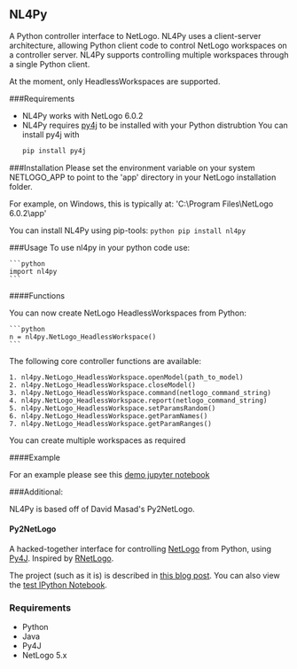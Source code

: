 ## NL4Py

A Python controller interface to NetLogo. NL4Py uses a client-server architecture, allowing Python client code to control NetLogo workspaces on a controller server. NL4Py supports controlling multiple workspaces through a single Python client. 

At the moment, only HeadlessWorkspaces are supported.

###Requirements
* NL4Py works with NetLogo 6.0.2
* NL4Py requires [py4j](https://www.py4j.org/) to be installed with your Python distrubtion
	You can install py4j with 
	```python
	pip install py4j
	``` 

###Installation
Please set the environment variable on your system NETLOGO_APP to point to the 'app' directory in your NetLogo installation folder.

For example, on Windows, this is typically at: 'C:\Program Files\NetLogo 6.0.2\app'

You can install NL4Py using pip-tools:
	```python
	pip install nl4py
	```

###Usage
To use nl4py in your python code use:

	```python
	import nl4py 
	```
####Functions

You can now create NetLogo HeadlessWorkspaces from Python:

	```python
	n = nl4py.NetLogo_HeadlessWorkspace()
	```

The following core controller functions are available:

	1. nl4py.NetLogo_HeadlessWorkspace.openModel(path_to_model)
	2. nl4py.NetLogo_HeadlessWorkspace.closeModel()
	3. nl4py.NetLogo_HeadlessWorkspace.command(netlogo_command_string)
	4. nl4py.NetLogo_HeadlessWorkspace.report(netlogo_command_string)
	5. nl4py.NetLogo_HeadlessWorkspace.setParamsRandom()
	6. nl4py.NetLogo_HeadlessWorkspace.getParamNames()
	7. nl4py.NetLogo_HeadlessWorkspace.getParamRanges()
	
You can create multiple workspaces as required

####Example

For an example please see this [demo jupyter notebook]()
	
###Additional:

NL4Py is based off of David Masad's Py2NetLogo.

#### Py2NetLogo

A hacked-together interface for controlling [NetLogo](https://ccl.northwestern.edu/netlogo/) from Python, using [Py4J](py4j.sourceforge.net/). Inspired by [RNetLogo](http://cran.r-project.org/web/packages/RNetLogo/index.html). 

The project (such as it is) is described in [this blog post](http://davidmasad.com/blog/netlogo-from-python). You can also view the [test IPython Notebook](http://nbviewer.ipython.org/github/dmasad/Py2NetLogo/blob/master/NetLogo%20Connection.ipynb).

### Requirements
* Python
* Java
* Py4J
* NetLogo 5.x


